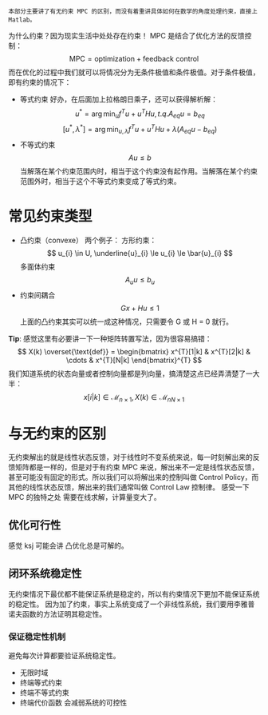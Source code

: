 	本部分主要讲了有无约束 MPC 的区别，而没有着重讲具体如何在数学的角度处理约束，直接上 Matlab。
为什么约束？因为现实生活中处处存在约束！
MPC 是结合了优化方法的反馈控制：
$$
\text{MPC} = \text{optimization} + \text{feedback control}
$$
而在优化的过程中我们就可以将情况分为无条件极值和条件极值。对于条件极值，即有约束的情况下：
- 等式约束
好办，在后面加上拉格朗日乘子，还可以获得解析解：
$$
u^{*} = \arg\min_{u} f^{T}u + u^{T}Hu, t.q. A_{eq}u = b_{eq}
$$
$$
[u^{*}, \lambda^{*}] = \arg \min_{u,\lambda} f^{T} u + u^{T}Hu + \lambda(A_{eq}u - b_{eq})
$$
- 不等式约束
$$
Au \le b
$$
当解落在某个约束范围内时，相当于这个约束没有起作用。当解落在某个约束范围外时，相当于这个不等式约束变成了等式约束。

# 常见约束类型
- 凸约束（convexe）
两个例子：
方形约束：
$$
u_{i} \in U, \underline{u}_{i} \le u_{i} \le \bar{u}_{i}
$$
多面体约束
$$
A_{u}u \le b_{u}
$$
- 约束间耦合
$$
Gx + Hu \le 1
$$
上面的凸约束其实可以统一成这种情况，只需要令 G 或 H = 0 就行。

**Tip**:
感觉这里有必要讲一下一种矩阵转置写法，因为很容易搞错：
$$
X(k) \overset{\text{def}} = 
\begin{bmatrix}
x^{T}[1|k] & x^{T}[2|k] & \cdots & x^{T}[N|k]
\end{bmatrix}^{T}
$$
我们知道系统的状态向量或者控制向量都是列向量，搞清楚这点已经弄清楚了一大半：
$$
x[i|k] \in \mathcal{M}_{n \times 1}, X(k) \in \mathcal{M}_{nN \times 1}
$$

# 与无约束的区别
无约束解出的就是线性状态反馈，对于线性时不变系统来说，每一时刻解出来的反馈矩阵都是一样的，但是对于有约束 MPC 来说，解出来不一定是线性状态反馈，甚至可能没有固定的形式。所以我们可以将解出来的控制叫做 Control Policy，而其他的线性状态反馈，解出来的我们通常叫做 Control Law 控制律。
	感受一下 MPC 的独特之处
需要在线求解，计算量变大了。
## 优化可行性
感觉 ksj 可能会讲
凸优化总是可解的。

## 闭环系统稳定性
无约束情况下最优都不能保证系统是稳定的，所以有约束情况下更加不能保证系统的稳定性。
因为加了约束，事实上系统变成了一个非线性系统，我们要用李雅普诺夫函数的方法证明其稳定性。
### 保证稳定性机制
避免每次计算都要验证系统稳定性。
- 无限时域
- 终端等式约束
- 终端不等式约束
- 终端代价函数
会减弱系统的可控性